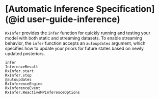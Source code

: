# [Automatic Inference Specification](@id user-guide-inference)

`RxInfer` provides the `infer` function for quickly running and testing your model with both static and streaming datasets. To enable streaming behavior, the `infer` function accepts an `autoupdates` argument, which specifies how to update your priors for future states based on newly updated posteriors. 

```@docs
infer
InferenceResult
RxInfer.start
RxInfer.stop
@autoupdates
RxInferenceEngine
RxInferenceEvent
RxInfer.ReactiveMPInferenceOptions
```